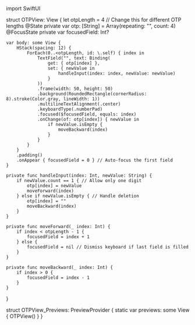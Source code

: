 import SwiftUI

struct OTPView: View {
    let otpLength = 4  // Change this for different OTP lengths
    @State private var otp: [String] = Array(repeating: "", count: 4)
    @FocusState private var focusedField: Int?

    var body: some View {
        HStack(spacing: 12) {
            ForEach(0..<otpLength, id: \.self) { index in
                TextField("", text: Binding(
                    get: { otp[index] },
                    set: { newValue in
                        handleInput(index: index, newValue: newValue)
                    }
                ))
                .frame(width: 50, height: 50)
                .background(RoundedRectangle(cornerRadius: 8).stroke(Color.gray, lineWidth: 1))
                .multilineTextAlignment(.center)
                .keyboardType(.numberPad)
                .focused($focusedField, equals: index)
                .onChange(of: otp[index]) { newValue in
                    if newValue.isEmpty {
                        moveBackward(index)
                    }
                }
            }
        }
        .padding()
        .onAppear { focusedField = 0 } // Auto-focus the first field
    }

    private func handleInput(index: Int, newValue: String) {
        if newValue.count == 1 { // Allow only one digit
            otp[index] = newValue
            moveForward(index)
        } else if newValue.isEmpty { // Handle deletion
            otp[index] = ""
            moveBackward(index)
        }
    }

    private func moveForward(_ index: Int) {
        if index < otpLength - 1 {
            focusedField = index + 1
        } else {
            focusedField = nil // Dismiss keyboard if last field is filled
        }
    }

    private func moveBackward(_ index: Int) {
        if index > 0 {
            focusedField = index - 1
        }
    }
}

struct OTPView_Previews: PreviewProvider {
    static var previews: some View {
        OTPView()
    }
}
